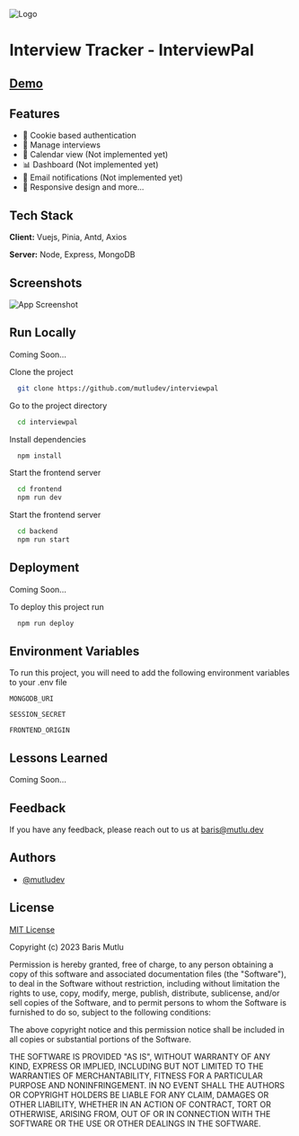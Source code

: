
![Logo](https://github.com/mutludev/interviewpal/assets/43097444/7788f8ef-c7da-41eb-acfe-504b3b5c6b1e)


# Interview Tracker - InterviewPal


## [Demo](https://interviewpal.mutlu.dev)


## Features

- 🍪 Cookie based authentication
- 📝 Manage interviews 
- 📅 Calendar view (Not implemented yet)
- 📊 Dashboard (Not implemented yet)
- 📧 Email notifications (Not implemented yet)
- 📱 Responsive design and more...

## Tech Stack

**Client:** Vuejs, Pinia, Antd, Axios

**Server:** Node, Express, MongoDB


## Screenshots

![App Screenshot](https://via.placeholder.com/468x300?text=App+Screenshot+Here)


## Run Locally

Coming Soon...

Clone the project

```bash
  git clone https://github.com/mutludev/interviewpal
```

Go to the project directory

```bash
  cd interviewpal
```

Install dependencies

```bash
  npm install
```

Start the frontend server

```bash
  cd frontend
  npm run dev
```

Start the frontend server

```bash
  cd backend
  npm run start
```

## Deployment

Coming Soon...

To deploy this project run

```bash
  npm run deploy
```


## Environment Variables

To run this project, you will need to add the following environment variables to your .env file

`MONGODB_URI`

`SESSION_SECRET`

`FRONTEND_ORIGIN`

## Lessons Learned

Coming Soon...


## Feedback

If you have any feedback, please reach out to us at baris@mutlu.dev


## Authors

- [@mutludev](https://www.github.com/mutludev)


## License

[MIT License](https://github.com/mutludev/interviewpal/blob/master/LICENSE)

Copyright (c) 2023 Baris Mutlu

Permission is hereby granted, free of charge, to any person obtaining a copy
of this software and associated documentation files (the "Software"), to deal
in the Software without restriction, including without limitation the rights
to use, copy, modify, merge, publish, distribute, sublicense, and/or sell
copies of the Software, and to permit persons to whom the Software is
furnished to do so, subject to the following conditions:

The above copyright notice and this permission notice shall be included in all
copies or substantial portions of the Software.

THE SOFTWARE IS PROVIDED "AS IS", WITHOUT WARRANTY OF ANY KIND, EXPRESS OR
IMPLIED, INCLUDING BUT NOT LIMITED TO THE WARRANTIES OF MERCHANTABILITY,
FITNESS FOR A PARTICULAR PURPOSE AND NONINFRINGEMENT. IN NO EVENT SHALL THE
AUTHORS OR COPYRIGHT HOLDERS BE LIABLE FOR ANY CLAIM, DAMAGES OR OTHER
LIABILITY, WHETHER IN AN ACTION OF CONTRACT, TORT OR OTHERWISE, ARISING FROM,
OUT OF OR IN CONNECTION WITH THE SOFTWARE OR THE USE OR OTHER DEALINGS IN THE
SOFTWARE.
